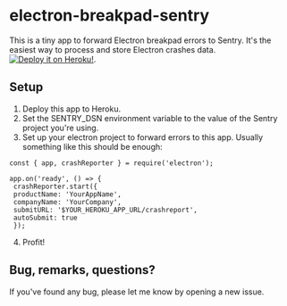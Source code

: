 # electron-breakpad-sentry

This is a tiny app to forward Electron breakpad errors to Sentry. It's the easiest way to process and store Electron crashes data. [![Deploy it on Heroku!](https://www.herokucdn.com/deploy/button.svg)](https://heroku.com/deploy).

## Setup

1. Deploy this app to Heroku.
2. Set the SENTRY_DSN environment variable to the value of the Sentry project you're using.
3. Set up your electron project to forward errors to this app. Usually something like this should be enough:
```
const { app, crashReporter } = require('electron');

app.on('ready', () => {
 crashReporter.start({
 productName: 'YourAppName',
 companyName: 'YourCompany',
 submitURL: '$YOUR_HEROKU_APP_URL/crashreport',
 autoSubmit: true
 });
```
4. Profit!

## Bug, remarks, questions?

If you've found any bug, please let me know by opening a new issue.
